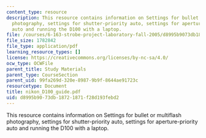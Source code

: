 ```yaml
---
content_type: resource
description: This resource contains information on Settings for bullet or multiflash
  photography, settings for shutter-priority auto, settings for aperture-priority
  auto and running the D100 with a laptop.
file: /courses/6-163-strobe-project-laboratory-fall-2005/d8995b9073db18721871f28d193febd2_nikon_D100_guide.pdf
file_size: 1782842
file_type: application/pdf
learning_resource_types: []
license: https://creativecommons.org/licenses/by-nc-sa/4.0/
ocw_type: OCWFile
parent_title: Study Materials
parent_type: CourseSection
parent_uid: 99fa269d-320e-8987-9b9f-8644ae91723c
resourcetype: Document
title: nikon_D100_guide.pdf
uid: d8995b90-73db-1872-1871-f28d193febd2
---
```

This resource contains information on Settings for bullet or multiflash photography, settings for shutter-priority auto, settings for aperture-priority auto and running the D100 with a laptop.